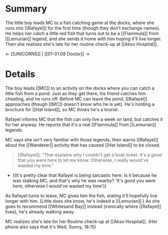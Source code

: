 # Summary
The little boy leads MC to a fish catching game at the docks, where she runs into [[Rafayel]] for the first time (though they don't exchange names). He helps her catch a little red fish that turns out to be a [[Flammula]] from [[Lemurian]] legend, and she sends it home with him hoping it'll live longer. Then she realizes she's late for her routine check-up at [[Akso Hospital]].

← [[UNICORNS]] | [[01-01.08 Doctor]] →
# Details
The boy leads [[MC]] to an activity on the docks where you can catch a little fish from a pond. Just as they get there, his friend catches him cheating, and he runs off. Before MC can leave the pond, [[Rafayel]] approaches (though [[MC]] doesn't know who he is yet). He's holding a brochure for [[Hat Island]], so MC thinks he's a tourist.

Rafayel informs MC that the fish can only live a week on land, but catches it for her anyway. He reports that it's a real [[Flammula]] from [[Lemurian]] legends.

MC says she isn't very familiar with those legends, then warns [[Rafayel]] about the [[Wanderer]] activity that has caused [[Hat Island]] to be closed.

> [[Rafayel]]: "That explains why I couldn't get a boat ticket. It's a good that you were here to let me know. Otherwise, I really would've wasted my time."
* ((It's pretty clear that Rafayel is being sarcastic here. Is it because he was stalking MC, and that's why he was nearby? 'It's good you were here, otherwise I would've wasted my time'))

As Rafayel turns to leave, MC gives him the fish, stating it'll hopefully live longer with him. (Little does she know, he's indeed a [[Lemurian]].) As she goes to recommend [[Whitesand Bay]] instead (ironically where [[Rafayel]] lives), he's already walking away.

MC realizes she's late for her Routine check-up at [[Akso Hospital]]. (Her phone also says that it's Wed, Sunny, 18:15)